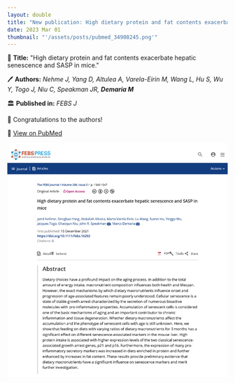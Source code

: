 ```yaml
---
layout: double
title: "New publication: High dietary protein and fat contents exacerbate hepatic senescence and SASP in mice"
date: 2023 Mar 01
thumbnail: "'/assets/posts/pubmed_34908245.png'"
---
```

📖 <strong>Title:</strong> "High dietary protein and fat contents exacerbate hepatic senescence and SASP in mice."  

🖊️ <strong>Authors:</strong> <em>Nehme J, Yang D, Altulea A, Varela-Eirin M, Wang L, Hu S, Wu Y, Togo J, Niu C, Speakman JR, <strong>Demaria M</strong></em>  

🏛️ <strong>Published in:</strong> <em>FEBS J</em>  

🎉 Congratulations to the authors!  

🔗 <a href="https://pubmed.ncbi.nlm.nih.gov/34908245/">View on PubMed</a>  

![Publication Image](/assets/posts/pubmed_34908245.png)
